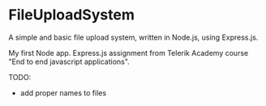FileUploadSystem
================

A simple and basic file upload system, written in Node.js, using Express.js.

My first Node app. Express.js assignment from Telerik Academy course "End to end javascript applications".

TODO:
- add proper names to files